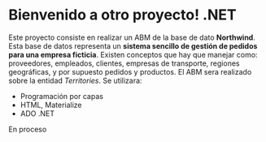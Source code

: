 # Bienvenido a otro proyecto! .NET

Este proyecto consiste en realizar un ABM de la base de dato **Northwind**. Esta base de datos representa un **sistema sencillo de gestión de pedidos para una empresa ficticia**. Existen conceptos que hay que manejar como: proveedores, empleados, clientes, empresas de transporte, regiones geográficas, y por supuesto pedidos y productos.
El ABM sera realizado sobre la entidad *Territories*.
Se utilizara: 
- Programación por capas
- HTML, Materialize
- ADO .NET


En proceso 
